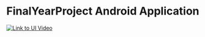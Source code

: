 FinalYearProject Android Application
====================================

[![Link to UI Video](http://img.youtube.com/vi/qXvZ5G-ph1w/0.jpg)](http://www.youtube.com/watch?v=qXvZ5G-ph1w)





